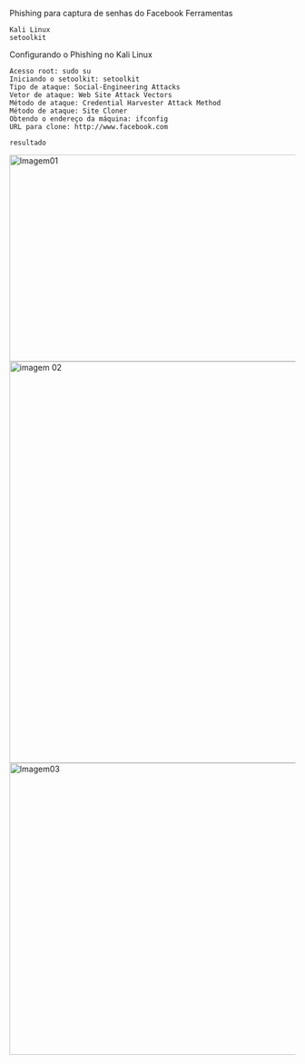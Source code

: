 Phishing para captura de senhas do Facebook
Ferramentas

    Kali Linux
    setoolkit

Configurando o Phishing no Kali Linux

    Acesso root: sudo su
    Iniciando o setoolkit: setoolkit
    Tipo de ataque: Social-Engineering Attacks
    Vetor de ataque: Web Site Attack Vectors
    Método de ataque: Credential Harvester Attack Method 
    Método de ataque: Site Cloner
    Obtendo o endereço da máquina: ifconfig
    URL para clone: http://www.facebook.com

    resultado


<img width="718" height="364" alt="Imagem01" src="https://github.com/user-attachments/assets/002d4580-60d9-4539-b8e1-97a6a749b095" />
<img width="1245" height="707" alt="imagem 02" src="https://github.com/user-attachments/assets/574b56bb-f41d-4415-b267-dfb3cc302c96" />
<img width="712" height="514" alt="Imagem03" src="https://github.com/user-attachments/assets/a2db47a3-eaaf-4e96-8d2c-de48d380afcd" />

